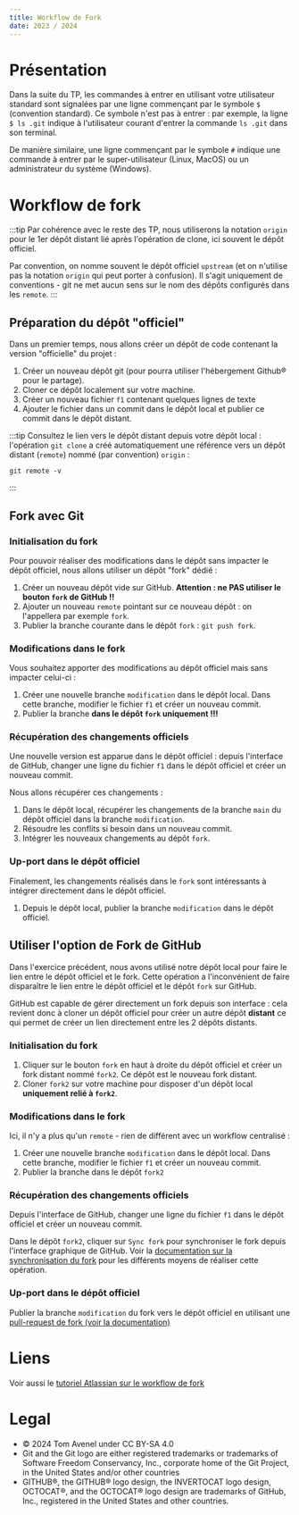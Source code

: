```yaml
---
title: Workflow de Fork
date: 2023 / 2024
---
```


# Présentation

Dans la suite du TP, les commandes à entrer en utilisant votre utilisateur standard sont signalées par une ligne commençant par le symbole `$` (convention standard). Ce symbole n'est pas à entrer : par exemple, la ligne `$ ls .git` indique à l'utilisateur courant d'entrer la commande `ls .git` dans son terminal.

De manière similaire, une ligne commençant par le symbole `#` indique une commande à entrer par le super-utilisateur (Linux, MacOS) ou un administrateur du système (Windows).

# Workflow de fork

:::tip
Par cohérence avec le reste des TP, nous utiliserons la notation `origin` pour le 1er dépôt distant lié après l'opération de clone, ici souvent le dépôt officiel.

Par convention, on nomme souvent le dépôt officiel `upstream` (et on n'utilise pas la notation `origin` qui peut porter à confusion). Il s'agit uniquement de conventions - git ne met aucun sens sur le nom des dépôts configurés dans les `remote`.
:::

## Préparation du dépôt "officiel"

Dans un premier temps, nous allons créer un dépôt de code contenant la version "officielle" du projet :

1. Créer un nouveau dépôt git (pour pourra utiliser l'hébergement Github® pour le partage).
1. Cloner ce dépôt localement sur votre machine.
1. Créer un nouveau fichier `f1` contenant quelques lignes de texte
1. Ajouter le fichier dans un commit dans le dépôt local et publier ce commit dans le dépôt distant.

:::tip
Consultez le lien vers le dépôt distant depuis votre dépôt local : l'opération `git clone` a créé automatiquement une référence vers un dépôt distant (`remote`) nommé (par convention) `origin` :

```
git remote -v
```
:::

## Fork avec Git

### Initialisation du fork

Pour pouvoir réaliser des modifications dans le dépôt sans impacter le dépôt officiel, nous allons utiliser un dépôt "fork" dédié :

1. Créer un nouveau dépôt vide sur GitHub. **Attention : ne PAS utiliser le bouton `fork` de GitHub !!**
1. Ajouter un nouveau `remote` pointant sur ce nouveau dépôt : on l'appellera par exemple `fork`.
1. Publier la branche courante dans le dépôt `fork` : `git push fork`.

### Modifications dans le fork

Vous souhaitez apporter des modifications au dépôt officiel mais sans impacter celui-ci :

1. Créer une nouvelle branche `modification` dans le dépôt local. Dans cette branche, modifier le fichier `f1` et créer un nouveau commit.
1. Publier la branche **dans le dépôt `fork` uniquement !!!**

### Récupération des changements officiels

Une nouvelle version est apparue dans le dépôt officiel : depuis l'interface de GitHub, changer une ligne du fichier `f1` dans le dépôt officiel et créer un nouveau commit.

Nous allons récupérer ces changements :

1. Dans le dépôt local, récupérer les changements de la branche `main` du dépôt officiel dans la branche `modification`.
1. Résoudre les conflits si besoin dans un nouveau commit.
1. Intégrer les nouveaux changements au dépôt `fork`.

### Up-port dans le dépôt officiel

Finalement, les changements réalisés dans le `fork` sont intéressants à intégrer directement dans le dépôt officiel.

1. Depuis le dépôt local, publier la branche `modification` dans le dépôt officiel.

## Utiliser l'option de Fork de GitHub

Dans l'exercice précédent, nous avons utilisé notre dépôt local pour faire le lien entre le dépôt officiel et le fork. Cette opération a l'inconvénient de faire disparaître le lien entre le dépôt officiel et le dépôt `fork` sur GitHub.

GitHub est capable de gérer directement un fork depuis son interface : cela revient donc à cloner un dépôt officiel pour créer un autre dépôt **distant** ce qui permet de créer un lien directement entre les 2 dépôts distants.

### Initialisation du fork

1. Cliquer sur le bouton `fork` en haut à droite du dépôt officiel et créer un fork distant nommé `fork2`. Ce dépôt est le nouveau fork distant.
1. Cloner `fork2` sur votre machine pour disposer d'un dépôt local **uniquement relié à `fork2`**.

### Modifications dans le fork

Ici, il n'y a plus qu'un `remote` - rien de différent avec un workflow centralisé :

1. Créer une nouvelle branche `modification` dans le dépôt local. Dans cette branche, modifier le fichier `f1` et créer un nouveau commit.
1. Publier la branche dans le dépôt `fork2`

### Récupération des changements officiels

Depuis l'interface de GitHub, changer une ligne du fichier `f1` dans le dépôt officiel et créer un nouveau commit.

Dans le dépôt `fork2`, cliquer sur `Sync fork` pour synchroniser le fork depuis l'interface graphique de GitHub. Voir la [documentation sur la synchronisation du fork](https://docs.github.com/en/pull-requests/collaborating-with-pull-requests/working-with-forks/syncing-a-fork?platform=linux) pour les différents moyens de réaliser cette opération.

### Up-port dans le dépôt officiel

Publier la branche `modification` du fork vers le dépôt officiel en utilisant une [pull-request de fork (voir la documentation)](https://docs.github.com/en/pull-requests/collaborating-with-pull-requests/proposing-changes-to-your-work-with-pull-requests/committing-changes-to-a-pull-request-branch-created-from-a-fork)

# Liens

Voir aussi le [tutoriel Atlassian sur le workflow de fork](https://www.atlassian.com/fr/git/tutorials/comparing-workflows/forking-workflow)

# Legal

- © 2024 Tom Avenel under CC  BY-SA 4.0
- Git and the Git logo are either registered trademarks or trademarks of Software Freedom Conservancy, Inc., corporate home of the Git Project, in the United States and/or other countries
- GITHUB®, the GITHUB® logo design, the INVERTOCAT logo design, OCTOCAT®, and the OCTOCAT® logo design are trademarks of GitHub, Inc., registered in the United States and other countries.

